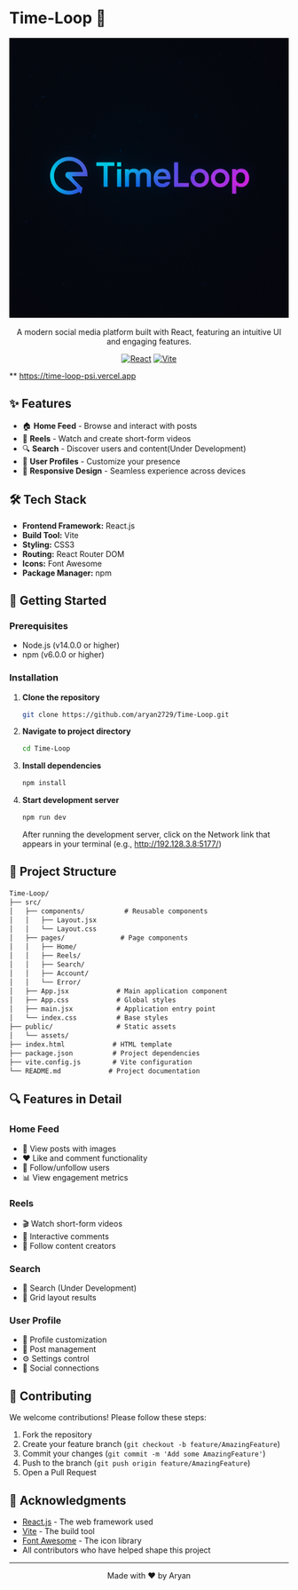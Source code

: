 # Time-Loop 📱

<div align="center">

![Time-Loop Logo](public/assets/logo6.png)

A modern social media platform built with React, featuring an intuitive UI and engaging features.

[![React](https://img.shields.io/badge/React-20232A?style=for-the-badge&logo=react&logoColor=61DAFB)](https://reactjs.org/)
[![Vite](https://img.shields.io/badge/Vite-646CFF?style=for-the-badge&logo=vite&logoColor=white)](https://vitejs.dev/)


</div>

** https://time-loop-psi.vercel.app

## ✨ Features

- 🏠 **Home Feed** - Browse and interact with posts
- 🎥 **Reels** - Watch and create short-form videos
- 🔍 **Search** - Discover users and content(Under Development)
- 👤 **User Profiles** - Customize your presence
- 📱 **Responsive Design** - Seamless experience across devices

## 🛠️ Tech Stack

- **Frontend Framework:** React.js
- **Build Tool:** Vite
- **Styling:** CSS3
- **Routing:** React Router DOM
- **Icons:** Font Awesome
- **Package Manager:** npm

## 🚀 Getting Started

### Prerequisites

- Node.js (v14.0.0 or higher)
- npm (v6.0.0 or higher)

### Installation

1. **Clone the repository**
   ```bash
   git clone https://github.com/aryan2729/Time-Loop.git
   ```

2. **Navigate to project directory**
   ```bash
   cd Time-Loop
   ```

3. **Install dependencies**
   ```bash
   npm install
   ```

4. **Start development server**
   ```bash
   npm run dev
   ```

   After running the development server, click on the Network link that appears in your terminal (e.g., http://192.128.3.8:5177/)


## 📁 Project Structure

```
Time-Loop/
├── src/
│   ├── components/          # Reusable components
│   │   ├── Layout.jsx
│   │   └── Layout.css
│   ├── pages/              # Page components
│   │   ├── Home/
│   │   ├── Reels/
│   │   ├── Search/
│   │   ├── Account/
│   │   └── Error/
│   ├── App.jsx            # Main application component
│   ├── App.css            # Global styles
│   ├── main.jsx           # Application entry point
│   └── index.css          # Base styles
├── public/                # Static assets
│   └── assets/
├── index.html            # HTML template
├── package.json          # Project dependencies
├── vite.config.js        # Vite configuration
└── README.md            # Project documentation
```

## 🔍 Features in Detail

### Home Feed
- 📸 View posts with images
- ❤️ Like and comment functionality
- 👥 Follow/unfollow users
- 📊 View engagement metrics

### Reels
- 🎬 Watch short-form videos
- 💬 Interactive comments
- 👥 Follow content creators

### Search
- 🔎 Search (Under Development)
- 📱 Grid layout results

### User Profile
- 👤 Profile customization
- 📸 Post management
- ⚙️ Settings control
- 👥 Social connections


## 🤝 Contributing

We welcome contributions! Please follow these steps:

1. Fork the repository
2. Create your feature branch (`git checkout -b feature/AmazingFeature`)
3. Commit your changes (`git commit -m 'Add some AmazingFeature'`)
4. Push to the branch (`git push origin feature/AmazingFeature`)
5. Open a Pull Request


## 🙏 Acknowledgments

- [React.js](https://reactjs.org/) - The web framework used
- [Vite](https://vitejs.dev/) - The build tool
- [Font Awesome](https://fontawesome.com/) - The icon library
- All contributors who have helped shape this project

---

<div align="center">
Made with ❤️ by Aryan
</div>
